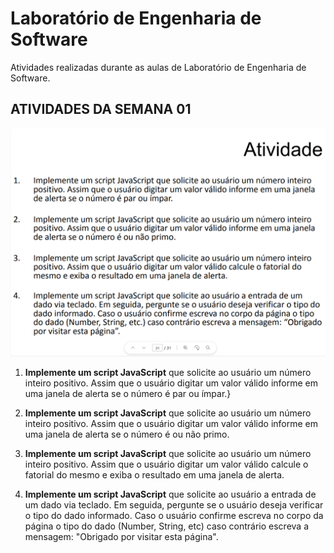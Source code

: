 # Laboratório de Engenharia de Software

Atividades realizadas durante as aulas de Laboratório de Engenharia de Software.

## ATIVIDADES DA SEMANA 01

![Atividade](img/Atividade1.png)

1. **Implemente um script JavaScript** que solicite ao usuário um número inteiro positivo. Assim que o usuário digitar um valor válido informe em uma janela de alerta se o número é par ou ímpar.}

2. **Implemente um script JavaScript** que solicite ao usuário um número inteiro positivo. Assim que o usuário digitar um valor válido informe em uma janela de alerta se o número é ou não primo.

3. **Implemente um script JavaScript** que solicite ao usuário um número inteiro positivo. Assim que o usuário digitar um valor válido calcule o fatorial do mesmo e exiba o resultado em uma janela de alerta.

4. **Implemente um script JavaScript** que solicite ao usuário a entrada de um dado via teclado. Em seguida, pergunte se o usuário deseja verificar o tipo do dado informado. Caso o usuário confirme escreva no corpo da página o tipo do dado (Number, String, etc) caso contrário escreva a mensagem: "Obrigado por visitar esta página".
